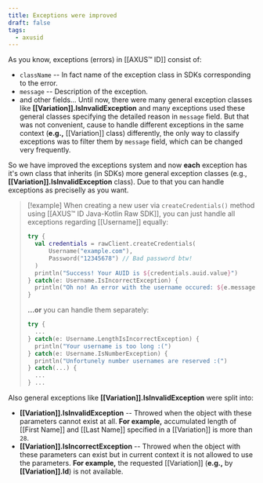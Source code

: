 ```yaml
---
title: Exceptions were improved
draft: false
tags:
  - axusid
---
```

As you know, exceptions (errors) in [[AXUS™ ID]] consist of:
- `className` -- In fact name of the exception class in SDKs corresponding to the error.
- `message` -- Description of the exception.
- and other fields...
Until now, there were many general exception classes like **[[Variation]].IsInvalidException** and many exceptions used these general classes specifying the detailed reason in `message` field. But that was not convenient, cause to handle different exceptions in the same context (**e.g.,** [[Variation]] class) differently, the only way to classify exceptions was to filter them by `message` field, which can be changed very frequently.

So we have improved the exceptions system and now **each** exception has it's own class that inherits (in SDKs) more general exception classes (e.g., **[[Variation]].IsInvalidException** class). Due to that you can handle exceptions as preciselly as you want.

> [!example]
> When creating a new user via `createCredentials()` method using [[AXUS™ ID Java-Kotlin Raw SDK]], you can just handle all exceptions regarding [[Username]] equally:
> ```kotlin
> try {
> 	val credentials = rawClient.createCredentials(
> 		Username("example.com"), 
> 		Password("12345678") // Bad password btw!
> 	)
> 	println("Success! Your AUID is ${credentials.auid.value}")
> } catch(e: Username.IsIncorrectException) {
> 	println("Oh no! An error with the username occured: ${e.message}")
> }
> ```
> **...or** you can handle them separately:
> ```kotlin
> try {
> 	...
> } catch(e: Username.LengthIsIncorrectException) {
> 	println("Your username is too long :(")
> } catch(e: Username.IsNumberException) {
> 	println("Unfortunely number usernames are reserved :(")
> } catch(...) {
> 	...
> } ...
> ```

Also general exceptions like **[[Variation]].IsInvalidException** were split into:
- **[[Variation]].IsInvalidException** -- Throwed when the object with these parameters cannot exist at all. **For example,** accumulated length of [[First Name]] and [[Last Name]] specified in a [[Variation]] is more than `28`.
- **[[Variation]].IsIncorrectException** -- Throwed when the object with these parameters can exist but in current context it is not allowed to use the parameters. **For example,** the requested [[Variation]] (**e.g.,** by **[[Variation]].Id**) is not available.